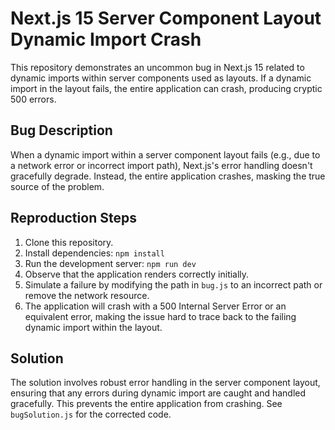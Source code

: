 # Next.js 15 Server Component Layout Dynamic Import Crash

This repository demonstrates an uncommon bug in Next.js 15 related to dynamic imports within server components used as layouts.  If a dynamic import in the layout fails, the entire application can crash, producing cryptic 500 errors.

## Bug Description

When a dynamic import within a server component layout fails (e.g., due to a network error or incorrect import path), Next.js's error handling doesn't gracefully degrade. Instead, the entire application crashes, masking the true source of the problem.

## Reproduction Steps

1. Clone this repository.
2. Install dependencies: `npm install`
3. Run the development server: `npm run dev`
4. Observe that the application renders correctly initially.
5. Simulate a failure by modifying the path in `bug.js` to an incorrect path or remove the network resource. 
6. The application will crash with a 500 Internal Server Error or an equivalent error, making the issue hard to trace back to the failing dynamic import within the layout.

## Solution

The solution involves robust error handling in the server component layout, ensuring that any errors during dynamic import are caught and handled gracefully.  This prevents the entire application from crashing.  See `bugSolution.js` for the corrected code.
